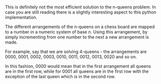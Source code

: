 This is definitely not the most efficient solution to the n-queens problem. In case you are still reading there is a slightly interesting aspect to this python implementation.

The different arrangements of the n-queens on a chess board are mapped to a number in a numeric system of base n. Using this arrangement, by simply incrementing from one number to the next a new arrangement is made.

For example, say that we are solving 4-queens - the arrangements are 0000, 0001, 0002, 0003, 0010, 0011, 0012, 0013, 0020 and so on.

In this fashion, 0000 would mean that in the first arrangement all queens are in the first row, while for 0001 all queens are in the first row with the exception of the last queen which is in the second row.